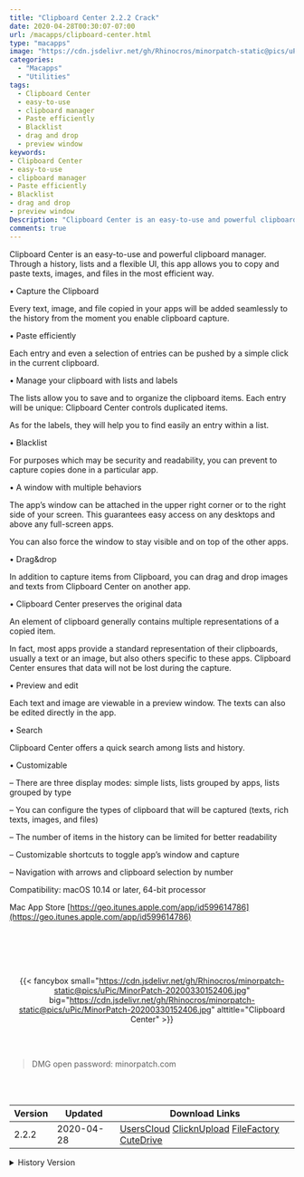 ```yaml
---
title: "Clipboard Center 2.2.2 Crack"
date: 2020-04-28T00:30:07-07:00
url: /macapps/clipboard-center.html
type: "macapps"
image: "https://cdn.jsdelivr.net/gh/Rhinocros/minorpatch-static@pics/uPic/19SHSX.png"
categories:
  - "Macapps"
  - "Utilities"
tags:
  - Clipboard Center
  - easy-to-use
  - clipboard manager
  - Paste efficiently
  - Blacklist
  - drag and drop
  - preview window
keywords:
- Clipboard Center
- easy-to-use
- clipboard manager
- Paste efficiently
- Blacklist
- drag and drop
- preview window
Description: "Clipboard Center is an easy-to-use and powerful clipboard manager. Through a history, lists and a flexible UI, this app allows you to copy and paste texts, images, and files in the most efficient way"
comments: true
---
```


Clipboard Center is an easy-to-use and powerful clipboard manager. Through a history, lists and a flexible UI, this app allows you to copy and paste texts, images, and files in the most efficient way.

• Capture the Clipboard

Every text, image, and file copied in your apps will be added seamlessly to the history from the moment you enable clipboard capture.

• Paste efficiently

Each entry and even a selection of entries can be pushed by a simple click in the current clipboard.

• Manage your clipboard with lists and labels

The lists allow you to save and to organize the clipboard items. Each entry will be unique: Clipboard Center controls duplicated items.

As for the labels, they will help you to find easily an entry within a list.

• Blacklist

For purposes which may be security and readability, you can prevent to capture copies done in a particular app.

• A window with multiple behaviors

The app’s window can be attached in the upper right corner or to the right side of your screen. This guarantees easy access on any desktops and above any full-screen apps.

You can also force the window to stay visible and on top of the other apps.

• Drag&drop

In addition to capture items from Clipboard, you can drag and drop images and texts from Clipboard Center on another app.

• Clipboard Center preserves the original data

An element of clipboard generally contains multiple representations of a copied item.

In fact, most apps provide a standard representation of their clipboards, usually a text or an image, but also others specific to these apps. Clipboard Center ensures that data will not be lost during the capture.

• Preview and edit

Each text and image are viewable in a preview window. The texts can also be edited directly in the app.

• Search

Clipboard Center offers a quick search among lists and history.

• Customizable

– There are three display modes: simple lists, lists grouped by apps, lists grouped by type

– You can configure the types of clipboard that will be captured (texts, rich texts, images, and files)

– The number of items in the history can be limited for better readability

– Customizable shortcuts to toggle app’s window and capture

– Navigation with arrows and clipboard selection by number

Compatibility: macOS 10.14 or later, 64-bit processor

Mac App Store [https://geo.itunes.apple.com/app/id599614786](https://geo.itunes.apple.com/app/id599614786)

<br/>
<br/>
<script async src="https://pagead2.googlesyndication.com/pagead/js/adsbygoogle.js"></script>
<ins class="adsbygoogle"
     style="display:block; text-align:center;"
     data-ad-layout="in-article"
     data-ad-format="fluid"
     data-ad-client="ca-pub-8746275014476192"
     data-ad-slot="5144997159"></ins>
<script>
     (adsbygoogle = window.adsbygoogle || []).push({});
</script>
<br/>
<br/>


<center>

{{< fancybox small="https://cdn.jsdelivr.net/gh/Rhinocros/minorpatch-static@pics/uPic/MinorPatch-20200330152406.jpg" big="https://cdn.jsdelivr.net/gh/Rhinocros/minorpatch-static@pics/uPic/MinorPatch-20200330152406.jpg" alttitle="Clipboard Center" >}}

</center>

<br/>
<br/>


> DMG open password: minorpatch.com

<br/>

<br/>
<div id="history_version" class="history_version">

| Version | Updated | Download Links |
| ---- | ---- | ---- |
| 2.2.2 | 2020-04-28 | [UsersCloud](https://ouo.io/ZfuQFew)   [ClicknUpload](https://ouo.io/pmZNte)   [FileFactory](https://ouo.io/Rek7vgn)   [CuteDrive](https://ouo.io/o2uok6) |
<details>
<summary>History Version</summary>

| Version | Updated | Download Links |
| ---- | ---- | ---- |
| 2.2.1 | 2020-03-30 | [UsersCloud](https://ouo.io/FVeYfX)   [ClicknUpload](https://ouo.io/JlNGh2)   [FileFactory](https://ouo.io/SToH1q)   [CuteDrive](https://ouo.io/IDxWWZ) |
</details>

</div>
